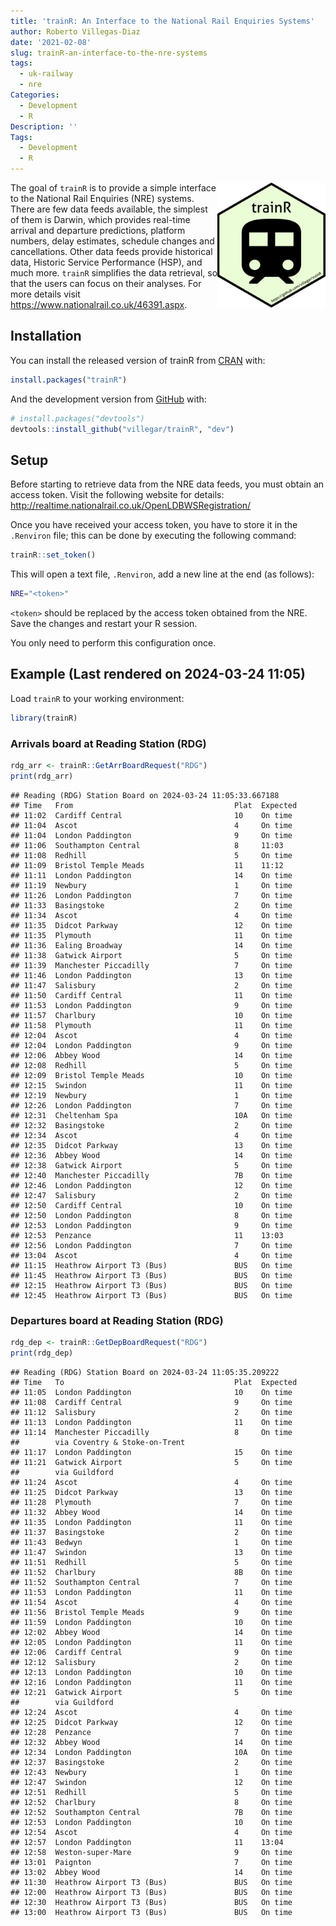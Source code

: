 ```yaml
---
title: 'trainR: An Interface to the National Rail Enquiries Systems'
author: Roberto Villegas-Diaz
date: '2021-02-08'
slug: trainR-an-interface-to-the-nre-systems
tags:
  - uk-railway
  - nre
Categories:
  - Development
  - R
Description: ''
Tags:
  - Development
  - R
---
```


<img src="https://raw.githubusercontent.com/villegar/trainR/main/inst/images/logo.png" alt="logo" align="right" height=200px/>

The goal of `trainR` is to provide a simple interface to the 
National Rail Enquiries (NRE) systems. There are few data feeds 
available, the simplest of them is Darwin, which provides real-time 
arrival and departure predictions, platform numbers, delay estimates, 
schedule changes and cancellations. Other data feeds provide historical 
data, Historic Service Performance (HSP), and much more. `trainR` 
simplifies the data retrieval, so that the users can focus on their 
analyses. For more details visit 
https://www.nationalrail.co.uk/46391.aspx.

## Installation

You can install the released version of trainR from [CRAN](https://CRAN.R-project.org) with:

``` r
install.packages("trainR")
```

And the development version from [GitHub](https://github.com/) with:

``` r
# install.packages("devtools")
devtools::install_github("villegar/trainR", "dev")
```

## Setup
Before starting to retrieve data from the NRE data feeds, you must obtain an access token. 
Visit the following website for details: http://realtime.nationalrail.co.uk/OpenLDBWSRegistration/

Once you have received your access token, you have to store it in the `.Renviron` file; this can be 
done by executing the following command:


```r
trainR::set_token()
```

This will open a text file, `.Renviron`, add a new line at the end (as follows):

```bash
NRE="<token>"
```

`<token>` should be replaced by the access token obtained from the NRE. Save the changes and restart 
your R session.

You only need to perform this configuration once.

## Example (Last rendered on 2024-03-24 11:05)

Load `trainR` to your working environment:

```r
library(trainR)
```

### Arrivals board at Reading Station (RDG)


```r
rdg_arr <- trainR::GetArrBoardRequest("RDG")
print(rdg_arr)
```

```
## Reading (RDG) Station Board on 2024-03-24 11:05:33.667188
## Time   From                                    Plat  Expected
## 11:02  Cardiff Central                         10    On time
## 11:04  Ascot                                   4     On time
## 11:04  London Paddington                       9     On time
## 11:06  Southampton Central                     8     11:03
## 11:08  Redhill                                 5     On time
## 11:09  Bristol Temple Meads                    11    11:12
## 11:11  London Paddington                       14    On time
## 11:19  Newbury                                 1     On time
## 11:26  London Paddington                       7     On time
## 11:33  Basingstoke                             2     On time
## 11:34  Ascot                                   4     On time
## 11:35  Didcot Parkway                          12    On time
## 11:35  Plymouth                                11    On time
## 11:36  Ealing Broadway                         14    On time
## 11:38  Gatwick Airport                         5     On time
## 11:39  Manchester Piccadilly                   7     On time
## 11:46  London Paddington                       13    On time
## 11:47  Salisbury                               2     On time
## 11:50  Cardiff Central                         11    On time
## 11:53  London Paddington                       9     On time
## 11:57  Charlbury                               10    On time
## 11:58  Plymouth                                11    On time
## 12:04  Ascot                                   4     On time
## 12:04  London Paddington                       9     On time
## 12:06  Abbey Wood                              14    On time
## 12:08  Redhill                                 5     On time
## 12:09  Bristol Temple Meads                    10    On time
## 12:15  Swindon                                 11    On time
## 12:19  Newbury                                 1     On time
## 12:26  London Paddington                       7     On time
## 12:31  Cheltenham Spa                          10A   On time
## 12:32  Basingstoke                             2     On time
## 12:34  Ascot                                   4     On time
## 12:35  Didcot Parkway                          13    On time
## 12:36  Abbey Wood                              14    On time
## 12:38  Gatwick Airport                         5     On time
## 12:40  Manchester Piccadilly                   7B    On time
## 12:46  London Paddington                       12    On time
## 12:47  Salisbury                               2     On time
## 12:50  Cardiff Central                         10    On time
## 12:50  London Paddington                       8     On time
## 12:53  London Paddington                       9     On time
## 12:53  Penzance                                11    13:03
## 12:56  London Paddington                       7     On time
## 13:04  Ascot                                   4     On time
## 11:15  Heathrow Airport T3 (Bus)               BUS   On time
## 11:45  Heathrow Airport T3 (Bus)               BUS   On time
## 12:15  Heathrow Airport T3 (Bus)               BUS   On time
## 12:45  Heathrow Airport T3 (Bus)               BUS   On time
```

### Departures board at Reading Station (RDG)


```r
rdg_dep <- trainR::GetDepBoardRequest("RDG")
print(rdg_dep)
```

```
## Reading (RDG) Station Board on 2024-03-24 11:05:35.209222
## Time   To                                      Plat  Expected
## 11:05  London Paddington                       10    On time
## 11:08  Cardiff Central                         9     On time
## 11:12  Salisbury                               2     On time
## 11:13  London Paddington                       11    On time
## 11:14  Manchester Piccadilly                   8     On time
##        via Coventry & Stoke-on-Trent           
## 11:17  London Paddington                       15    On time
## 11:21  Gatwick Airport                         5     On time
##        via Guildford                           
## 11:24  Ascot                                   4     On time
## 11:25  Didcot Parkway                          13    On time
## 11:28  Plymouth                                7     On time
## 11:32  Abbey Wood                              14    On time
## 11:35  London Paddington                       11    On time
## 11:37  Basingstoke                             2     On time
## 11:43  Bedwyn                                  1     On time
## 11:47  Swindon                                 13    On time
## 11:51  Redhill                                 5     On time
## 11:52  Charlbury                               8B    On time
## 11:52  Southampton Central                     7     On time
## 11:53  London Paddington                       11    On time
## 11:54  Ascot                                   4     On time
## 11:56  Bristol Temple Meads                    9     On time
## 11:59  London Paddington                       10    On time
## 12:02  Abbey Wood                              14    On time
## 12:05  London Paddington                       11    On time
## 12:06  Cardiff Central                         9     On time
## 12:12  Salisbury                               2     On time
## 12:13  London Paddington                       10    On time
## 12:16  London Paddington                       11    On time
## 12:21  Gatwick Airport                         5     On time
##        via Guildford                           
## 12:24  Ascot                                   4     On time
## 12:25  Didcot Parkway                          12    On time
## 12:28  Penzance                                7     On time
## 12:32  Abbey Wood                              14    On time
## 12:34  London Paddington                       10A   On time
## 12:37  Basingstoke                             2     On time
## 12:43  Newbury                                 1     On time
## 12:47  Swindon                                 12    On time
## 12:51  Redhill                                 5     On time
## 12:52  Charlbury                               8     On time
## 12:52  Southampton Central                     7B    On time
## 12:53  London Paddington                       10    On time
## 12:54  Ascot                                   4     On time
## 12:57  London Paddington                       11    13:04
## 12:58  Weston-super-Mare                       9     On time
## 13:01  Paignton                                7     On time
## 13:02  Abbey Wood                              14    On time
## 11:30  Heathrow Airport T3 (Bus)               BUS   On time
## 12:00  Heathrow Airport T3 (Bus)               BUS   On time
## 12:30  Heathrow Airport T3 (Bus)               BUS   On time
## 13:00  Heathrow Airport T3 (Bus)               BUS   On time
```
